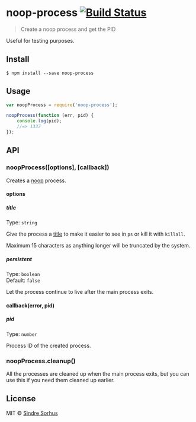 # noop-process [![Build Status](https://travis-ci.org/sindresorhus/noop-process.svg?branch=master)](https://travis-ci.org/sindresorhus/noop-process)

> Create a noop process and get the PID

Useful for testing purposes.


## Install

```
$ npm install --save noop-process
```


## Usage

```js
var noopProcess = require('noop-process');

noopProcess(function (err, pid) {
	console.log(pid);
	//=> 1337
});
```


## API

### noopProcess([options], [callback])

Creates a [noop](https://en.wikipedia.org/wiki/NOP) process.

#### options

##### title

Type: `string`

Give the process a [title](https://nodejs.org/api/process.html#process_process_title) to make it easier to see in `ps` or kill it with `killall`.

Maximum 15 characters as anything longer will be truncated by the system.

##### persistent

Type: `boolean`  
Default: `false`

Let the process continue to live after the main process exits.

#### callback(error, pid)

##### pid

Type: `number`

Process ID of the created process.

### noopProcess.cleanup()

All the processes are cleaned up when the main process exits, but you can use this if you need them cleaned up earlier.


## License

MIT © [Sindre Sorhus](http://sindresorhus.com)
